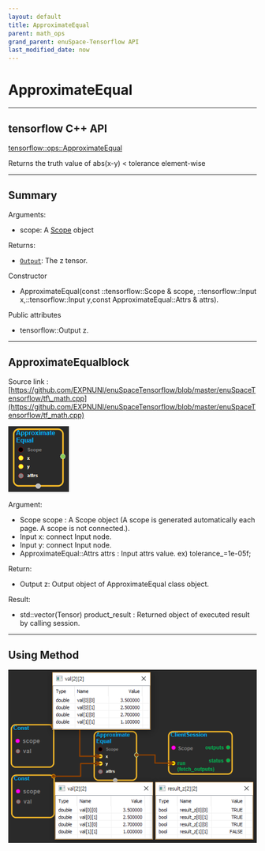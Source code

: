 ```yaml
--- 
layout: default 
title: ApproximateEqual 
parent: math_ops 
grand_parent: enuSpace-Tensorflow API 
last_modified_date: now 
--- 
```


# ApproximateEqual

---

## tensorflow C++ API

[tensorflow::ops::ApproximateEqual](https://www.tensorflow.org/api_docs/cc/class/tensorflow/ops/approximate-equal)

Returns the truth value of abs\(x-y\) &lt; tolerance element-wise

---

## Summary

Arguments:

* scope: A [Scope](https://www.tensorflow.org/api_docs/cc/class/tensorflow/scope.html#classtensorflow_1_1_scope) object

Returns:

* [`Output`](https://www.tensorflow.org/api_docs/cc/class/tensorflow/output.html#classtensorflow_1_1_output): The z tensor.

Constructor

* ApproximateEqual\(const ::tensorflow::Scope & scope, ::tensorflow::Input x,::tensorflow::Input y,const ApproximateEqual::Attrs & attrs\).

Public attributes

* tensorflow::Output z.

---

## ApproximateEqualblock

Source link : [https://github.com/EXPNUNI/enuSpaceTensorflow/blob/master/enuSpaceTensorflow/tf\_math.cpp](https://github.com/EXPNUNI/enuSpaceTensorflow/blob/master/enuSpaceTensorflow/tf_math.cpp)

![](../assets/math_ApproximateEqual_Symbol.png)

Argument:

* Scope scope : A Scope object \(A scope is generated automatically each page. A scope is not connected.\).
* Input x: connect  Input node.
* Input y: connect  Input node.
* ApproximateEqual::Attrs attrs : Input  attrs value. ex\) tolerance\_=1e-05f;

Return:

* Output z: Output object of ApproximateEqual class object.

Result:

* std::vector\(Tensor\) product\_result : Returned object of executed result by calling session.

---

## Using Method

![](../assets/math_ApproximateEqual_Mehod.png)

